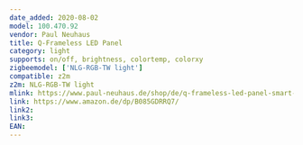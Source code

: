 ```yaml
---
date_added: 2020-08-02
model: 100.470.92
vendor: Paul Neuhaus 
title: Q-Frameless LED Panel
category: light
supports: on/off, brightness, colortemp, colorxy
zigbeemodel: ['NLG-RGB-TW light']
compatible: z2m
z2m: NLG-RGB-TW light
mlink: https://www.paul-neuhaus.de/shop/de/q-frameless-led-panel-smart-home-45x45cm.html
link: https://www.amazon.de/dp/B085GDRRQ7/
link2: 
link3: 
EAN: 
---
```

